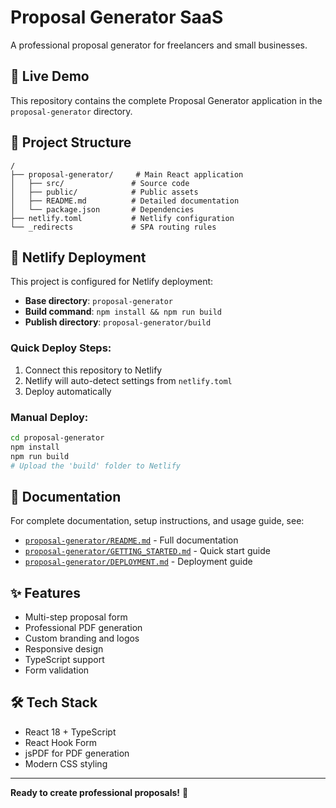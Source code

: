 # Proposal Generator SaaS

A professional proposal generator for freelancers and small businesses.

## 🚀 Live Demo

This repository contains the complete Proposal Generator application in the `proposal-generator` directory.

## 📁 Project Structure

```
/
├── proposal-generator/     # Main React application
│   ├── src/               # Source code
│   ├── public/            # Public assets
│   ├── README.md          # Detailed documentation
│   └── package.json       # Dependencies
├── netlify.toml           # Netlify configuration
└── _redirects             # SPA routing rules
```

## 🔧 Netlify Deployment

This project is configured for Netlify deployment:

- **Base directory**: `proposal-generator`
- **Build command**: `npm install && npm run build`
- **Publish directory**: `proposal-generator/build`

### Quick Deploy Steps:

1. Connect this repository to Netlify
2. Netlify will auto-detect settings from `netlify.toml`
3. Deploy automatically

### Manual Deploy:

```bash
cd proposal-generator
npm install
npm run build
# Upload the 'build' folder to Netlify
```

## 📖 Documentation

For complete documentation, setup instructions, and usage guide, see:
- [`proposal-generator/README.md`](./proposal-generator/README.md) - Full documentation
- [`proposal-generator/GETTING_STARTED.md`](./proposal-generator/GETTING_STARTED.md) - Quick start guide
- [`proposal-generator/DEPLOYMENT.md`](./proposal-generator/DEPLOYMENT.md) - Deployment guide

## ✨ Features

- Multi-step proposal form
- Professional PDF generation
- Custom branding and logos
- Responsive design
- TypeScript support
- Form validation

## 🛠️ Tech Stack

- React 18 + TypeScript
- React Hook Form
- jsPDF for PDF generation
- Modern CSS styling

---

**Ready to create professional proposals!** 🎯